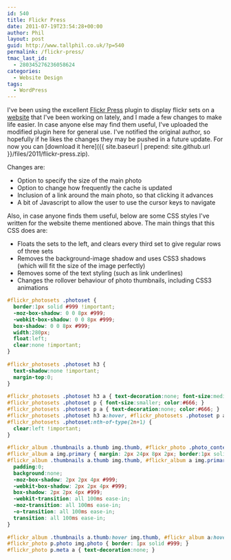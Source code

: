 ```yaml
---
id: 540
title: Flickr Press
date: 2011-07-19T23:54:28+00:00
author: Phil
layout: post
guid: http://www.tallphil.co.uk/?p=540
permalink: /flickr-press/
tmac_last_id:
  - 280345276236058624
categories:
  - Website Design
tags:
  - WordPress
---
```

I've been using the excellent [Flickr Press](http://www.fergusweb.net/software/flickr-press/) plugin to display flickr sets on a [website](http://www.mcr.trinhall.cam.ac.uk/photos/) that I've been working on lately, and I made a few changes to make life easier. In case anyone else may find them useful, I've uploaded the modified plugin here for general use. I've notified the original author, so hopefully if he likes the changes they may be pushed in a future update. For now you can [download it here]({{ site.baseurl | prepend: site.github.url }}/files/2011/flickr-press.zip).

Changes are:

  * Option to specify the size of the main photo
  * Option to change how frequently the cache is updated
  * Inclusion of a link around the main photo, so that clicking it advances
  * A bit of Javascript to allow the user to use the cursor keys to navigate

Also, in case anyone finds them useful, below are some CSS styles I've written for the website theme mentioned above. The main things that this CSS does are:

  * Floats the sets to the left, and clears every third set to give regular rows of three sets
  * Removes the background-image shadow and uses CSS3 shadows (which will fit the size of the image perfectly)
  * Removes some of the text styling (such as link underlines)
  * Changes the rollover behaviour of photo thumbnails, including CSS3 animations

```css
#flickr_photosets .photoset {
  border:1px solid #999 !important;
  -moz-box-shadow: 0 0 8px #999;
  -webkit-box-shadow: 0 0 8px #999;
  box-shadow: 0 0 8px #999;
  width:280px;
  float:left;
  clear:none !important;
}
  
#flickr_photosets .photoset h3 {
  text-shadow:none !important;
  margin-top:0;
}
  
#flickr_photosets .photoset h3 a { text-decoration:none; font-size:medium; font-family: Garamond, Georgia, serif; }
#flickr_photosets .photoset p { font-size:smaller; color:#666; }
#flickr_photosets .photoset p a { text-decoration:none; color:#666; }
#flickr_photosets .photoset h3 a:hover, #flickr_photosets .photoset p a:hover { text-decoration:underline; }
#flickr_photosets .photoset:nth-of-type(2n+1) {
  clear:left !important;
}
  
#flickr_album .thumbnails a.thumb img.thumb, #flickr_photo .photo_context p a img { margin: 1px 8px 5px 1px; border:1px solid #FFF; }
#flickr_album a img.primary { margin: 2px 24px 8px 2px; border:1px solid #FFF; }
#flickr_album .thumbnails a.thumb img.thumb, #flickr_album a img.primary, #flickr_photo .photo_context p a img {
  padding:0;
  background:none;
  -moz-box-shadow: 2px 2px 4px #999;
  -webkit-box-shadow: 2px 2px 4px #999;
  box-shadow: 2px 2px 4px #999;
  -webkit-transition: all 100ms ease-in;
  -moz-transition: all 100ms ease-in;
  -o-transition: all 100ms ease-in;
  transition: all 100ms ease-in;
}
  
#flickr_album .thumbnails a.thumb:hover img.thumb, #flickr_album a:hover img.primary, #flickr_photo .photo_context p a:hover img { border:1px solid #666; }
#flickr_photo p.photo img.photo { border: 1px solid #999; }
#flickr_photo p.meta a { text-decoration:none; }
```
